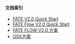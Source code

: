 #### 文档索引
- [FATE V2.0 Quick Start](./quick_start.md)
- [FATE Flow V2.0 Quick Start](https://github.com/FederatedAI/FATE-Flow/blob/release-2.0-alpha/doc/quick_start.md)
- [FATE FLOW V2.0 方案](https://github.com/FederatedAI/FATE-Flow/blob/drelease-2.0-alpha/doc/2.0.0-alpha.md)
- [OSX方案](./osx/osx.md)